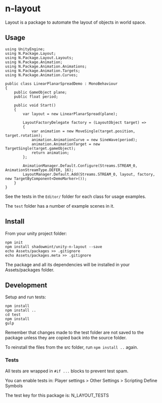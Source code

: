 # n-layout

Layout is a package to automate the layout of objects in world space.

## Usage

    using UnityEngine;
    using N.Package.Layout;
    using N.Package.Layout.Layouts;
    using N.Package.Animation;
    using N.Package.Animation.Animations;
    using N.Package.Animation.Targets;
    using N.Package.Animation.Curves;

    public class LinearPlanarSpreadDemo : MonoBehaviour
    {
        public GameObject plane;
        public float period;

        public void Start()
        {
            var layout = new LinearPlanarSpread(plane);

            LayoutFactoryDelegate factory = (LayoutObject target) =>
            {
                var animation = new MoveSingle(target.position, target.rotation);
                animation.AnimationCurve = new SineWave(period);
                animation.AnimationTarget = new TargetSingle(target.gameObject);
                return animation;
            };

            AnimationManager.Default.Configure(Streams.STREAM_0, AnimationStreamType.DEFER, 16);
            LayoutManager.Default.Add(Streams.STREAM_0, layout, factory, new TargetByComponent<DemoMarker>());
        }
    }

See the tests in the `Editor/` folder for each class for usage examples.

The `test` folder has a number of example scenes in it.

## Install

From your unity project folder:

    npm init
    npm install shadowmint/unity-n-layout --save
    echo Assets/packages >> .gitignore
    echo Assets/packages.meta >> .gitignore

The package and all its dependencies will be installed in
your Assets/packages folder.

## Development

Setup and run tests:

    npm install
    npm install ..
    cd test
    npm install
    gulp

Remember that changes made to the test folder are not saved to the package
unless they are copied back into the source folder.

To reinstall the files from the src folder, run `npm install ..` again.

### Tests

All tests are wrapped in `#if ...` blocks to prevent test spam.

You can enable tests in: Player settings > Other Settings > Scripting Define Symbols

The test key for this package is: N_LAYOUT_TESTS
